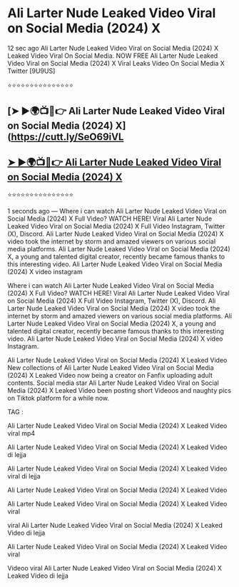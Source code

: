 ﻿# Ali Larter Nude Leaked Video Viral on Social Media (2024) X



12 sec ago Ali Larter Nude Leaked Video Viral on Social Media (2024) X Leaked Video Viral On Social Media. NOW FREE Ali Larter Nude Leaked Video Viral on Social Media (2024) X Viral Leaks Video On Social Media X Twitter [9U9US]

⭐⭐⭐⭐⭐⭐⭐⭐⭐⭐⭐⭐⭐⭐⭐

## [➤ ►🌍📺📱👉 Ali Larter Nude Leaked Video Viral on Social Media (2024) X](https://cutt.ly/SeO69iVL

## [➤ ►🌍📺📱👉 Ali Larter Nude Leaked Video Viral on Social Media (2024) X](https://cutt.ly/SeO69iVL)


⭐⭐⭐⭐⭐⭐⭐⭐⭐⭐⭐⭐⭐⭐⭐



1 seconds ago — Where i can watch Ali Larter Nude Leaked Video Viral on Social Media (2024) X Full Video? WATCH HERE! Viral Ali Larter Nude Leaked Video Viral on Social Media (2024) X Full Video Instagram, Twitter (X), Discord. Ali Larter Nude Leaked Video Viral on Social Media (2024) X video took the internet by storm and amazed viewers on various social media platforms. Ali Larter Nude Leaked Video Viral on Social Media (2024) X, a young and talented digital creator, recently became famous thanks to this interesting video. Ali Larter Nude Leaked Video Viral on Social Media (2024) X video instagram

Where i can watch Ali Larter Nude Leaked Video Viral on Social Media (2024) X Full Video? WATCH HERE! Viral Ali Larter Nude Leaked Video Viral on Social Media (2024) X Full Video Instagram, Twitter (X), Discord. Ali Larter Nude Leaked Video Viral on Social Media (2024) X video took the internet by storm and amazed viewers on various social media platforms. Ali Larter Nude Leaked Video Viral on Social Media (2024) X, a young and talented digital creator, recently became famous thanks to this interesting video. Ali Larter Nude Leaked Video Viral on Social Media (2024) X video Instagram.

Ali Larter Nude Leaked Video Viral on Social Media (2024) X Leaked Video New collections of Ali Larter Nude Leaked Video Viral on Social Media (2024) X Leaked Video now being a creator on Fanfix uploading adult contents. Social media star Ali Larter Nude Leaked Video Viral on Social Media (2024) X Leaked Video been posting short Videoos and naughty pics on Tiktok platform for a while now.

TAG :

 

Ali Larter Nude Leaked Video Viral on Social Media (2024) X Leaked Video viral mp4

 

Ali Larter Nude Leaked Video Viral on Social Media (2024) X Leaked Video di lejja

 

Ali Larter Nude Leaked Video Viral on Social Media (2024) X Leaked Video viral di lejja

 

Ali Larter Nude Leaked Video Viral on Social Media (2024) X Leaked Video

 

Ali Larter Nude Leaked Video Viral on Social Media (2024) X Leaked Video viral

 

viral Ali Larter Nude Leaked Video Viral on Social Media (2024) X Leaked Video di lejja

 

Ali Larter Nude Leaked Video Viral on Social Media (2024) X Leaked Video viral

 

Videoo viral Ali Larter Nude Leaked Video Viral on Social Media (2024) X Leaked Video di lejja